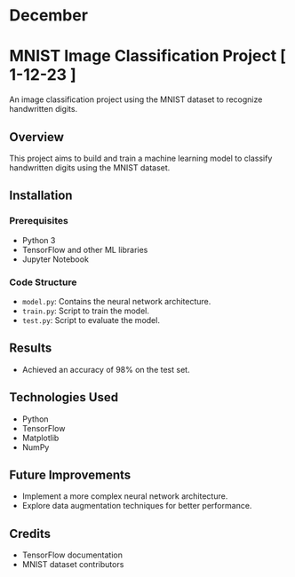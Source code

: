 # December
# MNIST Image Classification Project [ 1-12-23 ]

An image classification project using the MNIST dataset to recognize handwritten digits.

## Overview
This project aims to build and train a machine learning model to classify handwritten digits using the MNIST dataset.

## Installation
### Prerequisites
- Python 3
- TensorFlow and other ML libraries
- Jupyter Notebook


### Code Structure
- `model.py`: Contains the neural network architecture.
- `train.py`: Script to train the model.
- `test.py`: Script to evaluate the model.

## Results
- Achieved an accuracy of 98% on the test set.

## Technologies Used
- Python
- TensorFlow
- Matplotlib
- NumPy

## Future Improvements
- Implement a more complex neural network architecture.
- Explore data augmentation techniques for better performance.

## Credits
- TensorFlow documentation
- MNIST dataset contributors


